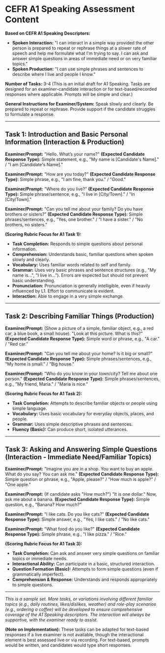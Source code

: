 # CEFR A1 Speaking Assessment Content

**Based on CEFR A1 Speaking Descriptors:**
*   **Spoken Interaction:** "I can interact in a simple way provided the other person is prepared to repeat or rephrase things at a slower rate of speech and help me formulate what I'm trying to say. I can ask and answer simple questions in areas of immediate need or on very familiar topics."
*   **Spoken Production:** "I can use simple phrases and sentences to describe where I live and people I know."

**Number of Tasks:** 3-4 (This is an initial draft for A1 Speaking. Tasks are designed for an examiner-candidate interaction or for text-based/recorded responses where applicable. Prompts will be simple and clear.)

**General Instructions for Examiner/System:** Speak slowly and clearly. Be prepared to repeat or rephrase. Provide support if the candidate struggles to formulate a response.

---

## Task 1: Introduction and Basic Personal Information (Interaction & Production)

**Examiner/Prompt:** "Hello. What’s your name?"
**(Expected Candidate Response Type):** Simple statement, e.g., "My name is [Candidate's Name]." / "I am [Candidate's Name]."

**Examiner/Prompt:** "How are you today?"
**(Expected Candidate Response Type):** Simple phrase, e.g., "I am fine, thank you." / "Good."

**Examiner/Prompt:** "Where do you live?"
**(Expected Candidate Response Type):** Simple phrase/sentence, e.g., "I live in [City/Town]." / "In [City/Town]."

**Examiner/Prompt:** "Can you tell me about your family? Do you have brothers or sisters?"
**(Expected Candidate Response Type):** Simple phrases/sentences, e.g., "Yes, one brother." / "I have a sister." / "No brothers, no sisters."

**(Scoring Rubric Focus for A1 Task 1):**
*   **Task Completion:** Responds to simple questions about personal information.
*   **Comprehension:** Understands basic, familiar questions when spoken slowly and clearly.
*   **Vocabulary:** Uses familiar words related to self and family.
*   **Grammar:** Uses very basic phrases and sentence structures (e.g., "My name is...", "I live in..."). Errors are expected but should not prevent basic understanding.
*   **Pronunciation:** Pronunciation is generally intelligible, even if heavily influenced by L1. Effort to communicate is evident.
*   **Interaction:** Able to engage in a very simple exchange.

---

## Task 2: Describing Familiar Things (Production)

**Examiner/Prompt:** (Show a picture of a simple, familiar object, e.g., a red car, a blue book, a small house).
"Look at this picture. What is this?"
**(Expected Candidate Response Type):** Simple word or phrase, e.g., "A car." / "Red car."

**Examiner/Prompt:** "Can you tell me about your home? Is it big or small?"
**(Expected Candidate Response Type):** Simple phrases/sentences, e.g., "My home is small." / "Big house."

**Examiner/Prompt:** "Who do you know in your town/city? Tell me about one person."
**(Expected Candidate Response Type):** Simple phrases/sentences, e.g., "My friend, Maria." / "Maria is nice."

**(Scoring Rubric Focus for A1 Task 2):**
*   **Task Completion:** Attempts to describe familiar objects or people using simple language.
*   **Vocabulary:** Uses basic vocabulary for everyday objects, places, and people.
*   **Grammar:** Uses simple descriptive phrases and sentences.
*   **Fluency (Basic):** Can produce short, isolated utterances.

---

## Task 3: Asking and Answering Simple Questions (Interaction - Immediate Need/Familiar Topics)

**Examiner/Prompt:** "Imagine you are in a shop. You want to buy an apple.
What do you say? You can ask me."
**(Expected Candidate Response Type):** Simple question or phrase, e.g., "Apple, please?" / "How much is apple?" / "One apple."

**Examiner/Prompt:** (If candidate asks "How much?") "It is one dollar."
Now, ask me about a banana.
**(Expected Candidate Response Type):** Simple question, e.g., "Banana? How much?"

**Examiner/Prompt:** "I like cats. Do you like cats?"
**(Expected Candidate Response Type):** Simple answer, e.g., "Yes, I like cats." / "No like cats."

**Examiner/Prompt:** "What food do you like?"
**(Expected Candidate Response Type):** Simple phrase, e.g., "I like pizza." / "Rice."

**(Scoring Rubric Focus for A1 Task 3):**
*   **Task Completion:** Can ask and answer very simple questions on familiar topics or immediate needs.
*   **Interactional Ability:** Can participate in a basic, structured interaction.
*   **Question Formation (Basic):** Attempts to form simple questions (even if grammatically imperfect).
*   **Comprehension & Response:** Understands and responds appropriately to simple questions.

---

*This is a sample set. More tasks, or variations involving different familiar topics (e.g., daily routines, likes/dislikes, weather) and role-play scenarios (e.g., ordering a coffee) will be developed to ensure comprehensive coverage of the A1 Speaking descriptors. The interaction will always be supportive, with the examiner ready to assist.* 

**(Note on Implementation):** These tasks can be adapted for text-based responses if a live examiner is not available, though the interactional element is best assessed live or via recording. For text-based, prompts would be written, and candidates would type short responses.

